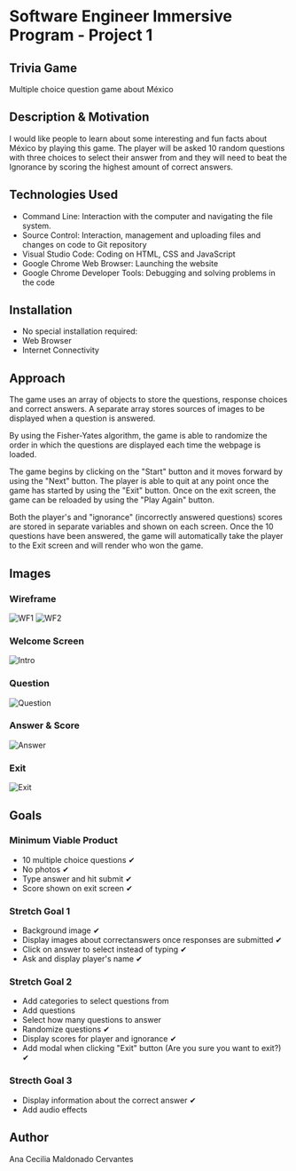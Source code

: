 # Software Engineer Immersive Program - Project 1
## Trivia Game
Multiple choice question game about México

## Description & Motivation
I would like people to learn about some interesting and fun facts about México by playing this game. The player will be asked 10 random questions with three choices to select their answer from and they will need to beat the Ignorance by scoring the highest amount of correct answers.

## Technologies Used
+ Command Line: Interaction with the computer and navigating the file system.
+ Source Control: Interaction, management and uploading files and changes on code to Git repository
+ Visual Studio Code: Coding on HTML, CSS and JavaScript
+ Google Chrome Web Browser: Launching the website
+ Google Chrome Developer Tools: Debugging and solving problems in the code

## Installation
+ No special installation required:
+ Web Browser
+ Internet Connectivity

## Approach
The game uses an array of objects to store the questions, response choices and correct answers. A separate array stores sources of images to be displayed when a 
question is answered.

By using the Fisher-Yates algorithm, the game is able to randomize the order in which the questions are displayed each time the webpage is loaded.

The game begins by clicking on the "Start" button and it moves forward by using the "Next" button. The player is able to quit at any point once the game has 
started by using the "Exit" button. Once on the exit screen, the game can be reloaded by using the "Play Again" button.

Both the player's and "ignorance" (incorrectly answered questions) scores are stored in separate variables and shown on each screen. Once the 10 questions have been 
answered, the game will automatically take the player to the Exit screen and will render who won the game.

## Images
### Wireframe
![WF1](/readme_images/wireframe1.jpeg)
![WF2](/readme_images/wireframe2.jpeg)

### Welcome Screen
![Intro](/readme_images/Intro.png)

### Question
![Question](/readme_images/Question.png)

### Answer & Score
![Answer](/readme_images/Answer.png)

### Exit
![Exit](/readme_images/Exit.png)

## Goals
### Minimum Viable Product
+ 10 multiple choice questions ✔︎
+ No photos ✔︎
+ Type answer and hit submit ✔︎
+ Score shown on exit screen ✔︎
### Stretch Goal 1
+ Background image  ✔︎
+ Display images about correctanswers once responses are submitted ✔︎
+ Click on answer to select instead of typing ✔︎
+ Ask and display player's name ✔︎
### Stretch Goal 2
+ Add categories to select questions from
+ Add questions
+ Select how many questions to answer
+ Randomize questions  ✔︎
+ Display scores for player and ignorance ✔︎
+ Add modal when clicking "Exit" button (Are you sure you want to exit?) ✔︎
### Strecth Goal 3
+ Display information about the correct answer ✔︎
+ Add audio effects

## Author
Ana Cecilia Maldonado Cervantes